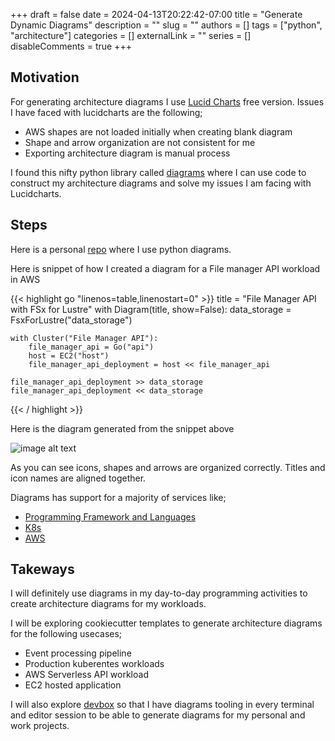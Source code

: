 +++
draft = false
date = 2024-04-13T20:22:42-07:00
title = "Generate Dynamic Diagrams"
description = ""
slug = ""
authors = []
tags = ["python", "architecture"]
categories = []
externalLink = ""
series = []
disableComments = true
+++


## Motivation

For generating architecture diagrams I use [Lucid Charts](https://www.lucidchart.com/pages/) free version. Issues I have faced with lucidcharts are the following;

- AWS shapes are not loaded initially when creating blank diagram
- Shape and arrow organization are not consistent for me
- Exporting architecture diagram is manual process

I found this nifty python library called [diagrams](https://diagrams.mingrammer.com/) where I can use code to construct my architecture diagrams and solve my issues I am facing with Lucidcharts.

## Steps

Here is a personal [repo](https://github.com/darrylbalderas/gen-dia/tree/main) where I use python diagrams.

Here is snippet of how I created a diagram for a File manager API workload in AWS

{{< highlight go "linenos=table,linenostart=0" >}}
title = "File Manager API with FSx for Lustre"
with Diagram(title, show=False):
    data_storage = FsxForLustre("data_storage")

    with Cluster("File Manager API"):
        file_manager_api = Go("api")
        host = EC2("host")
        file_manager_api_deployment = host << file_manager_api

    file_manager_api_deployment >> data_storage
    file_manager_api_deployment << data_storage
{{< / highlight >}}

Here is the diagram generated from the snippet above

![image alt text](/file_manager_api_with_fsx_for_lustre.png)

As you can see icons, shapes and arrows are organized correctly. Titles and icon names are aligned together.

Diagrams has support for a majority of services like;

- [Programming Framework and Languages](https://diagrams.mingrammer.com/docs/nodes/programming)
- [K8s](https://diagrams.mingrammer.com/docs/nodes/k8s)
- [AWS](https://diagrams.mingrammer.com/docs/nodes/aws)

## Takeways

I will definitely use diagrams in my day-to-day programming activities to create architecture diagrams for my workloads.

I will be exploring cookiecutter templates to generate architecture diagrams for the following usecases;

- Event processing pipeline
- Production kuberentes workloads
- AWS Serverless API workload
- EC2 hosted application

I will also explore [devbox](https://github.com/jetify-com/devbox) so that I have diagrams tooling in every terminal and editor session to be able to generate diagrams for my personal and work projects.
